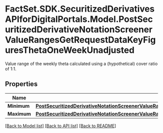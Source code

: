# FactSet.SDK.SecuritizedDerivativesAPIforDigitalPortals.Model.PostSecuritizedDerivativeNotationScreenerValueRangesGetRequestDataKeyFiguresThetaOneWeekUnadjusted
Value range of the weekly theta calculated using a (hypothetical) cover ratio of 1:1.

## Properties

Name | Type | Description | Notes
------------ | ------------- | ------------- | -------------
**Minimum** | [**PostSecuritizedDerivativeNotationScreenerValueRangesGetRequestDataKeyFiguresBonusYieldAbsoluteMinimum**](PostSecuritizedDerivativeNotationScreenerValueRangesGetRequestDataKeyFiguresBonusYieldAbsoluteMinimum.md) |  | [optional] 
**Maximum** | [**PostSecuritizedDerivativeNotationScreenerValueRangesGetRequestDataKeyFiguresSidewaysYieldAbsoluteMaximum**](PostSecuritizedDerivativeNotationScreenerValueRangesGetRequestDataKeyFiguresSidewaysYieldAbsoluteMaximum.md) |  | [optional] 

[[Back to Model list]](../README.md#documentation-for-models) [[Back to API list]](../README.md#documentation-for-api-endpoints) [[Back to README]](../README.md)

